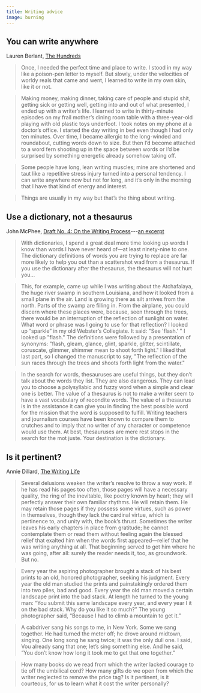 ```yaml
---
title: Writing advice
image: burning
---
```


## You can write anywhere

Lauren Berlant, [The Hundreds](https://www.goodreads.com/en/book/show/39859869)

> Once, I needed the perfect time and place to write. I stood in my way like a poison-pen letter to myself. But slowly, under the velocities of worldy reals that came and went, I learned to write in my own skin, like it or not.

> Making money, making dinner, taking care of people and stupid shit, getting sick or getting well, getting into and out of what presented, I ended up with a writer’s life. I learned to write in thirty-minute episodes on my frail mother’s dining room table with a three-year-old playing with old plastic toys underfoot. I took notes on my phone at a doctor’s office. I started the day writing in bed even though I had only ten minutes. Over time, I became allergic to the long-winded and roundabout, cutting words down to size. But then I’d become attached to a word fern shooting up in the space between words or I’d be surprised by something energetic already somehow taking off.

> Some people have long, lean writing muscles; mine are shortened and taut like a repetitive stress injury turned into a personal tendency. I can write anywhere now but not for long, and it’s only in the morning that I have that kind of energy and interest.

> Things are usually in my way but that’s the thing about writing.

## Use a dictionary, not a thesaurus

John McPhee, [Draft No. 4: On the Writing Process](https://www.goodreads.com/book/show/18194765-draft-no-4)---[an excerpt](https://www.newyorker.com/magazine/2013/04/29/draft-no-4)

> With dictionaries, I spend a great deal more time looking up words I know than words I have never heard of&mdash;at least ninety-nine to one. The dictionary definitions of words you are trying to replace are far more likely to help you out than a scattershot wad from a thesaurus. If you use the dictionary after the thesaurus, the thesaurus will not hurt you...

> This, for example, came up while I was writing about the Atchafalaya, the huge river swamp in southern Louisiana, and how it looked from a small plane in the air. Land is growing there as silt arrives from the north. Parts of the swamp are filling in. From the airplane, you could discern where these places were, because, seen through the trees, there would be an interruption of the reflection of sunlight on water. What word or phrase was I going to use for that reflection? I looked up “sparkle” in my old Webster’s Collegiate. It said: "See 'flash.' " I looked up "flash." The definitions were followed by a presentation of synonyms: "flash, gleam, glance, glint, sparkle, glitter, scintillate, coruscate, glimmer, shimmer mean to shoot forth light." I liked that last part, so I changed the manuscript to say, "The reflection of the sun races through the trees and shoots forth light from the water."

> In the search for words, thesauruses are useful things, but they don’t talk about the words they list. They are also dangerous. They can lead you to choose a polysyllabic and fuzzy word when a simple and clear one is better. The value of a thesaurus is not to make a writer seem to have a vast vocabulary of recondite words. The value of a thesaurus is in the assistance it can give you in finding the best possible word for the mission that the word is supposed to fulfill. Writing teachers and journalism courses have been known to compare them to crutches and to imply that no writer of any character or competence would use them. At best, thesauruses are mere rest stops in the search for the mot juste. Your destination is the dictionary.

## Is it pertinent?

Annie Dillard, [The Writing Life](https://www.goodreads.com/book/show/12530.The_Writing_Life)

> Several delusions weaken the writer’s resolve to throw a way work. If he has read his pages too often, those pages will have a necessary quality, the ring of the inevitable, like poetry known by heart; they will perfectly answer their own familiar rhythms. He will retain them. He may retain those pages if they possess some virtues, such as power in themselves, though they lack the cardinal virtue, which is pertinence to, and unity with, the book’s thrust. Sometimes the writer leaves his early chapters in place from gratitude; he cannot contemplate them or read them without feeling again the blessed relief that exalted him when the words first appeared—relief that he was writing anything at all. That beginning served to get him where he was going, after all: surely the reader needs it, too, as groundwork. But no.

> Every year the aspiring photographer brought a stack of his best prints to an old, honored photographer, seeking his judgment. Every year the old man studied the prints and painstakingly ordered them into two piles, bad and good. Every year the old man moved a certain landscape print into the bad stack. At length he turned to the young man: “You submit this same landscape every year, and every year I it on the bad stack. Why do you like it so much?” The young photographer said, “Because I had to climb a mountain to get it.”

> A cabdriver sang his songs to me, in New York. Some we sang together. He had turned the meter off; he drove around midtown, singing. One long song he sang twice; it was the only dull one. I said, Vou already sang that one; let’s sing something else. And he said, “You don’t know how long it took me to get that one together.”

> How many books do we read from which the writer lacked courage to tie off the umbilical cord? How many gifts do we open from which the writer neglected to remove the price tag? Is it pertinent, is it courteous, for us to learn what it cost the writer personally? 
